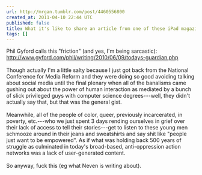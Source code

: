 ```yaml
---
url: http://mrgan.tumblr.com/post/4460556800
created_at: 2011-04-10 22:44 UTC
published: false
title: What it's like to share an article from one of these iPad magazines
tags: []
---
```


Phil Gyford calls this "friction" (and yes, I'm being sarcastic):<br><a href="http://www.gyford.com/phil/writing/2010/06/09/todays-guardian.php">http://www.gyford.com/phil/writing/2010/06/09/todays-guardian.php</a><br><br>Though actually I'm a little salty because I just got back from the National Conference for Media Reform and they were doing so good avoiding talking about social media until the final plenary when all of the banalisms came gushing out about the power of human interaction as mediated by a bunch of slick privileged guys with computer science degrees---well, they didn't actually say that, but that was the general gist. <br><br>Meanwhile, all of the people of color, queer, previously incarcerated, in poverty, etc.---who we just spent 3 days rending ourselves in grief over their lack of access to tell their stories---get to listen to these young men schmooze around in their jeans and sweatshirts and say shit like "people just want to be empowered". As if what was holding back 500 years of struggle as culminated in today's broad-based, anti-oppression action networks was a lack of user-generated content.<br><br>So anyway, fuck this (eg what Neven is writing about).
